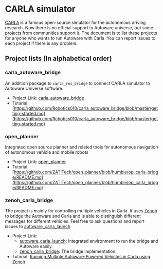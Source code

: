 # CARLA simulator

[CARLA](https://carla.org) is a famous open-source simulator for the autonomous driving research.
Now there is no official support to Autoware.universe, but some projects from communities support it.
The document is to list these projects for anyone who wants to run Autoware with Carla.
You can report issues to each project if there is any problem.

## Project lists (In alphabetical order)

### carla_autoware_bridge

An addition package to `carla_ros_bridge` to connect CARLA simulator to Autoware Universe software.

- Project Link: [carla_autoware_bridge](https://github.com/Robotics010/carla_autoware_bridge)
- Tutorial: [https://github.com/Robotics010/carla_autoware_bridge/blob/master/getting-started.md](https://github.com/Robotics010/carla_autoware_bridge/blob/master/getting-started.md)


### open_planner

Integrated open source planner and related tools for autonomous navigation of autonomous vehicle and mobile robots

- Project Link: [open_planner](https://github.com/ZATiTech/open_planner/tree/humble)
- Tutorial: [https://github.com/ZATiTech/open_planner/blob/humble/op_carla_bridge/README.md](https://github.com/ZATiTech/open_planner/blob/humble/op_carla_bridge/README.md)

### zenoh_carla_bridge

The project is mainly for controlling multiple vehicles in Carla.
It uses [Zenoh](https://zenoh.io/) to bridge the Autoware and Carla and is able to distinguish different messages for different vehicles.
Feel free to ask questions and report issues to [autoware_carla_launch](https://github.com/evshary/autoware_carla_launch).

- Project Link: 
  - [autoware_carla_launch](https://github.com/evshary/autoware_carla_launch): Integrated environment to run the bridge and Autoware easily.
  - [zenoh_carla_bridge](https://github.com/evshary/zenoh_carla_bridge): The bridge implementation.
- Tutorial: [Running Multiple Autoware-Powered Vehicles in Carla using Zenoh](https://autoware.org/running-multiple-autoware-powered-vehicles-in-carla-using-zenoh)
